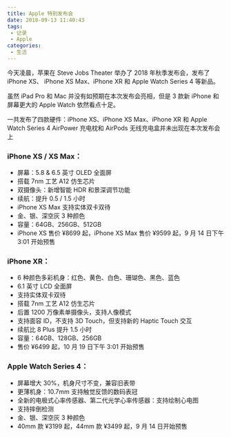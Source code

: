 ```yaml
---
title: Apple 特别发布会
date: 2018-09-13 11:40:43
tags:
 - 记录
 - Apple
categories:
 - 生活
---
```



今天凌晨，苹果在 Steve Jobs Theater 举办了 2018 年秋季发布会，发布了  iPhone XS、 iPhone XS Max、iPhone XR 和 Apple Watch Series 4 等新品。

虽然 iPad Pro 和 Mac 并没有如预期在本次发布会亮相，但是 3 款新 iPhone 和屏幕更大的 Apple Watch 依然看点十足。

一共发布了四款硬件：iPhone XS、iPhone XS Max、iPhone XR 和 Apple Watch Series 4
AirPower 充电枕和 AirPods 无线充电盒并未出现在本次发布会上

### iPhone XS / XS Max：

 - 屏幕：5.8 & 6.5 英寸 OLED 全面屏
 - 搭载 7nm 工艺 A12 仿生芯片
 - 双摄像头：新增智能 HDR 和景深调节功能
 - 续航：提升 0.5 / 1.5 小时
 - iPhone XS Max 支持实体双卡双待
 - 金、银、深空灰 3 种颜色
 - 容量：64GB、256GB、512GB
 - iPhone XS 售价 ¥8699 起，iPhone XS Max 售价 ¥9599 起，9 月 14 日下午 3:01 开始预售

### iPhone XR：

 - 6 种颜色多彩机身：红色、黄色、白色、珊瑚色、黑色、蓝色
 - 6.1 英寸 LCD 全面屏
 - 支持实体双卡双待
 - 搭载 7nm 工艺 A12 仿生芯片
 - 后置 1200 万像素单摄像头，支持人像模式
 - 支持面容 ID，不支持 3D Touch，但支持新的 Haptic Touch 交互
 - 续航比 8 Plus 提升 1.5 小时
 - 容量：64GB、128GB、256GB
 - 售价 ¥6499 起，10 月 19 日下午 3:01 开始预售

### Apple Watch Series 4：

 - 屏幕增大 30%，机身尺寸不变，兼容旧表带
 - 更薄机身：10.7mm
支持触觉反馈的数码表冠
 - 全新的电极式心率传感器、第二代光学心率传感器：支持绘制心电图
 - 支持摔倒检测 
 - 金、银、深空灰 3 种颜色
 - 40mm 款 ¥3199 起，44mm 款  ¥3499 起，9 月 14 日开始预售
